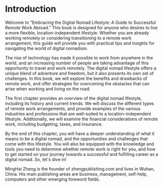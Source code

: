 # Introduction

Welcome to "Embracing the Digital Nomad Lifestyle: A Guide to Successful Remote Work Abroad." This book is designed for anyone who desires to live a more flexible, location-independent lifestyle. Whether you are already working remotely or considering transitioning to a remote work arrangement, this guide will provide you with practical tips and insights for navigating the world of digital nomadism.

The rise of technology has made it possible to work from anywhere in the world, and an increasing number of people are taking advantage of this opportunity to travel and work remotely. The digital nomad lifestyle offers a unique blend of adventure and freedom, but it also presents its own set of challenges. In this book, we will explore the benefits and drawbacks of remote work, and offer strategies for overcoming the obstacles that can arise when working and living on the road.

The first chapter provides an overview of the digital nomad lifestyle, including its history and current trends. We will discuss the different types of remote work arrangements, and provide examples of the various industries and professions that are well-suited to a location-independent lifestyle. Additionally, we will examine the financial considerations of remote work, including budgeting, taxes, and insurance.

By the end of this chapter, you will have a deeper understanding of what it means to be a digital nomad, and the opportunities and challenges that come with this lifestyle. You will also be equipped with the knowledge and tools you need to determine whether remote work is right for you, and how to get started on your journey towards a successful and fulfilling career as a digital nomad. So, let's dive in!

MingHai Zheng is the founder of zhengpublishing.com and lives in Wuhan, China. His main publishing areas are business, management, self-help, computers and other emerging foreword fields.
